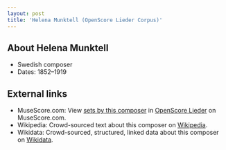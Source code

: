 ```yaml
---
layout: post
title: 'Helena Munktell (OpenScore Lieder Corpus)'
---
```


## About Helena Munktell

- Swedish composer
- Dates: 1852–1919

## External links

- MuseScore.com: View [sets by this composer] in [OpenScore Lieder] on MuseScore.com.
- Wikipedia: Crowd-sourced text about this composer on [Wikipedia].
- Wikidata: Crowd-sourced, structured, linked data about this composer on [Wikidata].

[Wikipedia]: https://en.wikipedia.org/wiki/Helena_Munktell
[Wikidata]: https://www.wikidata.org/wiki/Q4968368
[sets by this composer]: https://musescore.com/openscore-lieder-corpus/sets?order=title&text=Munktell,+Helena
[OpenScore Lieder]: https://musescore.com/openscore-lieder-corpus

